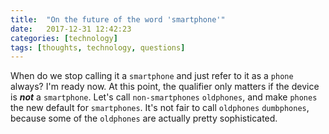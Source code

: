 ```yaml
---
title:  "On the future of the word 'smartphone'"
date:   2017-12-31 12:42:23
categories: [technology]
tags: [thoughts, technology, questions]
---
```

When do we stop calling it a `smartphone` and just refer to it as a `phone` always? I'm ready now. At this point, the qualifier only matters if the device is **_not_** a `smartphone`. Let's call `non-smartphones` `oldphones`, and make `phones` the new default for `smartphones`. It's not fair to call `oldphones` `dumbphones`, because some of the `oldphones` are actually pretty sophisticated.
